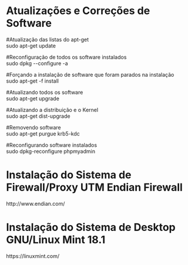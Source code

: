 <h1>Atualizações e Correções de Software</h1>

#Atualização das listas do apt-get<br>
sudo apt-get update<br>

#Reconfiguração de todos os software instalados<br>
sudo dpkg --configure -a<br>

#Forçando a instalação de software que foram parados na instalação<br>
sudo apt-get -f install<br>

#Atualizando todos os software<br>
sudo apt-get upgrade<br>

#Atualizando a distribuição e o Kernel<br>
sudo apt-get dist-upgrade<br>

#Removendo software<br>
sudo apt-get purgue krb5-kdc<br>

#Reconfigurando software instalados<br>
sudo dpkg-reconfigure phpmyadmin<br>

<h1>Instalação do Sistema de Firewall/Proxy UTM Endian Firewall</h1>
http://www.endian.com/

<h1>Instalação do Sistema de Desktop GNU/Linux Mint 18.1</h1>
https://linuxmint.com/
